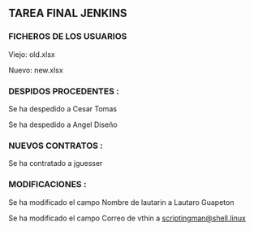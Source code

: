 ## TAREA FINAL JENKINS

### FICHEROS DE LOS USUARIOS 

Viejo: old.xlsx

Nuevo: new.xlsx


### DESPIDOS PROCEDENTES : 

Se ha despedido a Cesar Tomas

Se ha despedido a Angel Diseño


### NUEVOS CONTRATOS : 

Se ha contratado a jguesser


### MODIFICACIONES : 

Se ha modificado el campo Nombre de lautarin a Lautaro Guapeton

Se ha modificado el campo Correo de vthin a scriptingman@shell.linux
